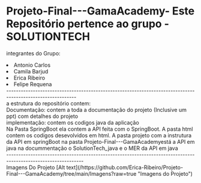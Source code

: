 # Projeto-Final---GamaAcademy- Este Repositório pertence ao grupo - SOLUTIONTECH
 integrantes do Grupo:
 <li> Antonio Carlos <li> Camila Barjud<li> Erica Ribeiro <li> Felipe Requena 
<br>-----------------------------------------------------------------------------------------------------------<br>
 a estrutura do repositório contem:
 <br> Documentação: contem a toda a documentação do projeto (Inclusive um ppt) com detalhes do projeto <br> 
 implementação: contem os codigos java da aplicação <br>
  Na Pasta SpringBoot ela contem a API feita com o SpringBoot. A pasta html contem os codigos desevolvidos em html. A pasta projeto com a instrutura da API em springBoot
 na pasta Projeto-Final---GamaAcademyestá a API em java na docummentação o SolutionTech_java e o MER da API em java
 <br>--------------------------------------------------------------------------------------------------------------<br>
 Imagens Do Projeto
 [Alt text](/https://github.com/Erica-Ribeiro/Projeto-Final---GamaAcademy/tree/main/Imagens?raw=true "Imagens do Projeto")
